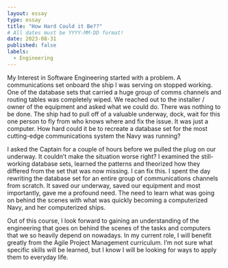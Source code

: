 ```yaml
---
layout: essay
type: essay
title: "How Hard Could it Be??"
# All dates must be YYYY-MM-DD format!
date: 2023-08-31
published: false
labels:
  - Engineering
---
```


My Interest in Software Engineering started with a problem.  A communications set onboard the ship I was serving on stopped working.  One of the database sets that carried a huge group of comms channels and routing tables was completely wiped.  We reached out to the installer / owner of the equipment and asked what we could do.  There was nothing to be done.  The ship had to pull off of a valuable underway, dock, wait for this one person to fly from who knows where and fix the issue.  It was just a computer.  How hard could it be to recreate a database set for the most cutting-edge communications system the Navy was running?

I asked the Captain for a couple of hours before we pulled the plug on our underway.  It couldn’t make the situation worse right?  I examined the still-working database sets, learned the patterns and theorized how they differed from the set that was now missing.  I can fix this.  I spent the day rewriting the database set for an entire group of communications channels from scratch.  It saved our underway, saved our equipment and most importantly, gave me a profound need.  The need to learn what was going on behind the scenes with what was quickly becoming a computerized Navy, and her computerized ships.

Out of this course, I look forward to gaining an understanding of the engineering that goes on behind the scenes of the tasks and computers that we so heavily depend on nowadays.   In my current role, I will benefit greatly from the Agile Project Management curriculum.  I’m not sure what specific skills will be learned, but I know I will be looking for ways to apply them to everyday life. 

